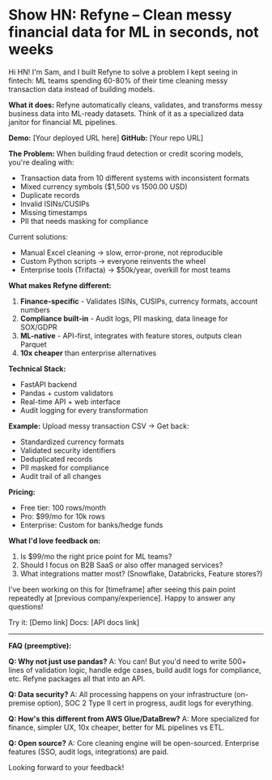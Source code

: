 # Show HN: Refyne – Clean messy financial data for ML in seconds, not weeks

Hi HN! I'm Sam, and I built Refyne to solve a problem I kept seeing in fintech: ML teams spending 60-80% of their time cleaning messy transaction data instead of building models.

**What it does:**
Refyne automatically cleans, validates, and transforms messy business data into ML-ready datasets. Think of it as a specialized data janitor for financial ML pipelines.

**Demo:** [Your deployed URL here]
**GitHub:** [Your repo URL]

**The Problem:**
When building fraud detection or credit scoring models, you're dealing with:
- Transaction data from 10 different systems with inconsistent formats
- Mixed currency symbols ($1,500 vs 1500.00 USD)
- Duplicate records
- Invalid ISINs/CUSIPs
- Missing timestamps
- PII that needs masking for compliance

Current solutions:
- Manual Excel cleaning → slow, error-prone, not reproducible
- Custom Python scripts → everyone reinvents the wheel
- Enterprise tools (Trifacta) → $50k/year, overkill for most teams

**What makes Refyne different:**
1. **Finance-specific** - Validates ISINs, CUSIPs, currency formats, account numbers
2. **Compliance built-in** - Audit logs, PII masking, data lineage for SOX/GDPR
3. **ML-native** - API-first, integrates with feature stores, outputs clean Parquet
4. **10x cheaper** than enterprise alternatives

**Technical Stack:**
- FastAPI backend
- Pandas + custom validators
- Real-time API + web interface
- Audit logging for every transformation

**Example:**
Upload messy transaction CSV → Get back:
- Standardized currency formats
- Validated security identifiers  
- Deduplicated records
- PII masked for compliance
- Audit trail of all changes

**Pricing:**
- Free tier: 100 rows/month
- Pro: $99/mo for 10k rows
- Enterprise: Custom for banks/hedge funds

**What I'd love feedback on:**
1. Is $99/mo the right price point for ML teams?
2. Should I focus on B2B SaaS or also offer managed services?
3. What integrations matter most? (Snowflake, Databricks, Feature stores?)

I've been working on this for [timeframe] after seeing this pain point repeatedly at [previous company/experience]. Happy to answer any questions!

Try it: [Demo link]
Docs: [API docs link]

---

**FAQ (preemptive):**

**Q: Why not just use pandas?**
A: You can! But you'd need to write 500+ lines of validation logic, handle edge cases, build audit logs for compliance, etc. Refyne packages all that into an API.

**Q: Data security?**
A: All processing happens on your infrastructure (on-premise option), SOC 2 Type II cert in progress, audit logs for everything.

**Q: How's this different from AWS Glue/DataBrew?**
A: More specialized for finance, simpler UX, 10x cheaper, better for ML pipelines vs ETL.

**Q: Open source?**
A: Core cleaning engine will be open-sourced. Enterprise features (SSO, audit logs, integrations) are paid.

Looking forward to your feedback!
